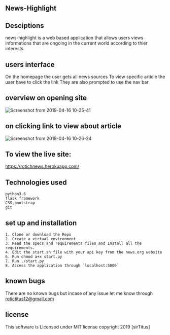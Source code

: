 ##           News-Highlight


## Desciptions

news-highlight is a web based application that allows users views informations that are ongoing in the current world according to thier interests.

## users interface
On the homepage the user gets all news sources
To view specific article the user have to click the link
They are also prompted to use the nav bar

## overview on opening site

![Screenshot from 2019-04-16 10-25-41](https://user-images.githubusercontent.com/47354971/56190212-69baec80-6032-11e9-9b69-85bc350c6161.png)

## on clicking link to view about article

![Screenshot from 2019-04-16 10-26-24](https://user-images.githubusercontent.com/47354971/56190326-9f5fd580-6032-11e9-876e-afad16c6d13b.png)

## To view the live site:

 https://rotichnews.herokuapp.com/

## Technologies used

```
python3.6
flask framework
CSS,bootstrap
git

```
## set up and installation

```
1. Clone or download the Repo
2. Create a virtual environment
3. Read the specs and requirements files and Install all the requirements.
4. Edit the start.sh file with your api key from the news.org website   
6. Run chmod a+x start.py
7. Run ./start.py
8. Access the application through `localhost:5000`

```

## known bugs

There are no known bugs but incase of any issue let me know through rotictitus12@gmail.com

## license

This software is LIcensed under MIT license copyright 2019 [sirTitus]
